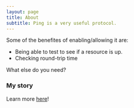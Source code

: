 ```yaml
---
layout: page
title: About
subtitle: Ping is a very useful protocol.
---
```


Some of the benefites of enabling/allowing it are:

- Being able to test to see if a resource is up.
- Checking round-trip time

What else do you need?

### My story

Learn more [here](https://en.wikipedia.org/wiki/Ping_(networking_utility))!
